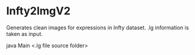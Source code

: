 # Infty2ImgV2

Generates clean images for expressions in Infty dataset. .lg information is taken as input.

java Main <.lg file source folder> <output folder>
